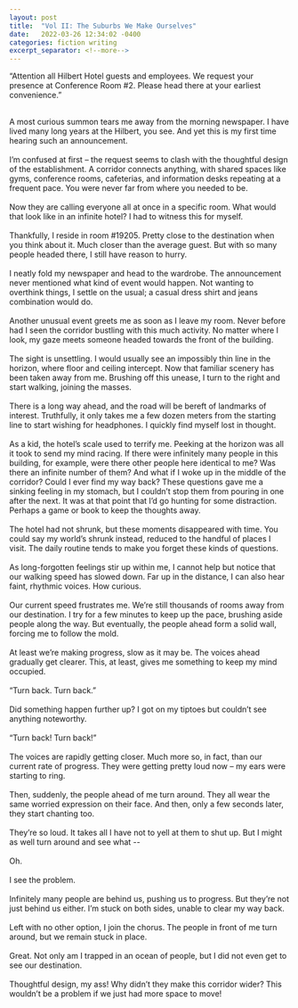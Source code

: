 ```yaml
---
layout: post
title:  "Vol II: The Suburbs We Make Ourselves"
date:   2022-03-26 12:34:02 -0400
categories: fiction writing
excerpt_separator: <!--more-->
---
```


“Attention all Hilbert Hotel guests and employees. We request your presence at Conference Room #2. Please head there at your earliest convenience.”<br>
<br>

<!--more-->

A most curious summon tears me away from the morning newspaper. I have lived many long years at the Hilbert, you see. And yet this is my first time hearing such an announcement.<br>
<br>
I’m confused at first – the request seems to clash with the thoughtful design of the establishment. A corridor connects anything, with shared spaces like gyms, conference rooms, cafeterias, and information desks repeating at a frequent pace. You were never far from where you needed to be.<br>
<br>
Now they are calling everyone all at once in a specific room. What would that look like in an infinite hotel? I had to witness this for myself.<br>
<br>
Thankfully, I reside in room #19205. Pretty close to the destination when you think about it. Much closer than the average guest. But with so many people headed there, I still have reason to hurry.<br>
<br>
I neatly fold my newspaper and head to the wardrobe. The announcement never mentioned what kind of event would happen. Not wanting to overthink things, I settle on the usual; a casual dress shirt and jeans combination would do.<br>
<br>
Another unusual event greets me as soon as I leave my room. Never before had I seen the corridor bustling with this much activity. No matter where I look, my gaze meets someone headed towards the front of the building.<br>
<br>
The sight is unsettling. I would usually see an impossibly thin line in the horizon, where floor and ceiling intercept. Now that familiar scenery has been taken away from me. Brushing off this unease, I turn to the right and start walking, joining the masses.<br>
<br>
There is a long way ahead, and the road will be bereft of landmarks of interest. Truthfully, it only takes me a few dozen meters from the starting line to start wishing for headphones. I quickly find myself lost in thought.<br>
<br>
As a kid, the hotel’s scale used to terrify me. Peeking at the horizon was all it took to send my mind racing. If there were infinitely many people in this building, for example, were there other people here identical to me? Was there an infinite number of them? And what if I woke up in the middle of the corridor? Could I ever find my way back? These questions gave me a sinking feeling in my stomach, but I couldn’t stop them from pouring in one after the next. It was at that point that I’d go hunting for some distraction. Perhaps a game or book to keep the thoughts away.<br>
<br>
The hotel had not shrunk, but these moments disappeared with time. You could say my world’s shrunk instead, reduced to the handful of places I visit. The daily routine tends to make you forget these kinds of questions.<br>
<br>
As long-forgotten feelings stir up within me, I cannot help but notice that our walking speed has slowed down. Far up in the distance, I can also hear faint, rhythmic voices. How curious.<br>
<br>
Our current speed frustrates me. We’re still thousands of rooms away from our destination. I try for a few minutes to keep up the pace, brushing aside people along the way. But eventually, the people ahead form a solid wall, forcing me to follow the mold.<br>
<br>
At least we’re making progress, slow as it may be. The voices ahead gradually get clearer. This, at least, gives me something to keep my mind occupied.<br>
<br>
“Turn back. Turn back.”<br>
<br>
Did something happen further up? I got on my tiptoes but couldn’t see anything noteworthy.<br>
<br>
“Turn back! Turn back!”<br>
<br>
The voices are rapidly getting closer. Much more so, in fact, than our current rate of progress. They were getting pretty loud now – my ears were starting to ring.<br>
<br>
Then, suddenly, the people ahead of me turn around. They all wear the same worried expression on their face. And then, only a few seconds later, they start chanting too.<br>
<br>
They’re so loud. It takes all I have not to yell at them to shut up. But I might as well turn around and see what --<br>
<br>
Oh.<br>
<br>
I see the problem.<br>
<br>
Infinitely many people are behind us, pushing us to progress. But they’re not just behind us either. I’m stuck on both sides, unable to clear my way back.<br>
<br>
Left with no other option, I join the chorus. The people in front of me turn around, but we remain stuck in place.<br>
<br>
Great. Not only am I trapped in an ocean of people, but I did not even get to see our destination.<br>
<br>
Thoughtful design, my ass! Why didn’t they make this corridor wider? This wouldn’t be a problem if we just had more space to move!